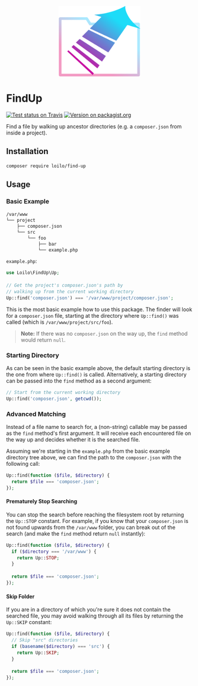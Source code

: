 <div align="center">
  <img alt="FindUp logo: a folder icon with an upwards arrow in front" src="find-up.svg" width="220" height="189">
</div>

# FindUp
[![Test status on Travis](https://badgen.net/travis/loilo/find-up?label=tests&icon=travis)](https://travis-ci.org/loilo/find-up)
[![Version on packagist.org](https://badgen.net/packagist/v/loilo/find-up)](https://packagist.org/packages/loilo/find-up)

Find a file by walking up ancestor directories (e.g. a `composer.json` from inside a project).

## Installation
```bash
composer require loilo/find-up
```

## Usage
### Basic Example
```
/var/www
└── project
    ├── composer.json
    └── src
        └── foo
            ├── bar
            └── example.php
```

`example.php`:
```php
use Loilo\FindUp\Up;

// Get the project's composer.json's path by
// walking up from the current working directory
Up::find('composer.json') === '/var/www/project/composer.json';
```

This is the most basic example how to use this package. The finder will look for a `composer.json` file, starting at the directory where `Up::find()` was called (which is `/var/www/project/src/foo`).

> **Note:** If there was no `composer.json` on the way up, the `find` method would return `null`.

### Starting Directory
As can be seen in the basic example above, the default starting directory is the one from where `Up::find()` is called. Alternatively, a starting directory can be passed into the `find` method as a second argument:

```php
// Start from the current working directory
Up::find('composer.json', getcwd());
```

### Advanced Matching
Instead of a file name to search for, a (non-string) callable may be passed as the `find` method's first argument. It will receive each encountered file on the way up and decides whether it is the searched file.

Assuming we're starting in the `example.php` from the basic example directory tree above, we can find the path to the `composer.json` with the following call:

```php
Up::find(function ($file, $directory) {
  return $file === 'composer.json';
});
```

#### Prematurely Stop Searching
You can stop the search before reaching the filesystem root by returning the `Up::STOP` constant. For example, if you know that your `composer.json` is not found upwards from the `/var/www` folder, you can break out of the search (and make the `find` method return `null` instantly):

```php
Up::find(function ($file, $directory) {
  if ($directory === '/var/www') {
    return Up::STOP;
  }

  return $file === 'composer.json';
});
```

#### Skip Folder
If you are in a directory of which you're sure it does not contain the searched file, you may avoid walking through all its files by returning the `Up::SKIP` constant:

```php
Up::find(function ($file, $directory) {
  // Skip "src" directories
  if (basename($directory) === 'src') {
    return Up::SKIP;
  }

  return $file === 'composer.json';
});
```
